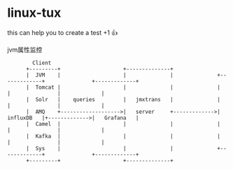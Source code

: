 # linux-tux
this can help you to create a test
+1
:+1:


jvm属性监控

            Client                                       
          +---------+                    +--------------+              
          |  JVM    |                    |              |              +-------------+               +-------------+  
          |  Tomcat |                    |              |              |             |               |             |
          |  Solr   |    queries         |   jmxtrans   |              |             |               |             |  
          |  AMQ    +------------------->|   server     +------------->|  influxDB   |+------------->|   Grafana   |
          |  Camel  |                    |              |              |             |               |             |  
          |  Kafka  |                    |              |              |             |               |             |
          |  Sys    |                    |              |              +-------------+               +-------------+  
          +---------+                    +--------------+                                            
